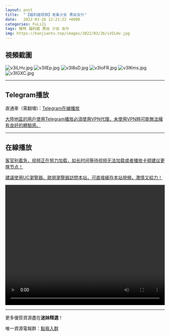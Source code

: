 ```yaml
---
layout: post
title:  "【福利姬视频】发条少女 黑丝女仆"
date:   2022-03-26 12:21:22 +0800
categories: FuLiJi
tags: 推特 福利姬 黑丝 少女 女仆
img: https://kanjiantu.top/images/2022/03/26/v3ILHv.jpg
---
```



## 視頻截圖

![v3ILHv.jpg](https://kanjiantu.top/images/2022/03/26/v3ILHv.jpg)
![v3IlEp.jpg](https://kanjiantu.top/images/2022/03/26/v3IlEp.jpg)
![v3I8sD.jpg](https://kanjiantu.top/images/2022/03/26/v3I8sD.jpg)
![v3IoFR.jpg](https://kanjiantu.top/images/2022/03/26/v3IoFR.jpg)
![v3IKms.jpg](https://kanjiantu.top/images/2022/03/26/v3IKms.jpg)
![v3IGXC.jpg](https://kanjiantu.top/images/2022/03/26/v3IGXC.jpg)

* * *
## Telegram播放

直通車（需翻墻)：[Telegram在線播放](https://t.me/mimeijingxuan/343)

<u>大陸地區的用戶使用Telegram播放必須使用VPN代理，未使用VPN時可能無法擁有良好的體驗感。</u> 
* * *
## 在線播放
<u>客官别着急，视频正在努力加载，如长时间等待视频无法加载或者播放卡顿建议更换节点！</u>

<u>建議使用UC瀏覽器、歐朋瀏覽器訪問本站，可直接緩存本站視頻，激情又給力！</u>
<center><video src="https://cdn.publer.io/uploads/videos/6247f25bdb2797357edec802/fe4b56b73f811ee222b4b9773ffd1993.mp4" width="100%" height="380px" controls="controls"></video></center>


* * *
更多優質資源盡在**迷妹精選**！

唯一資源電報群：[點我入群](https://t.me/mimeijingxuan)


